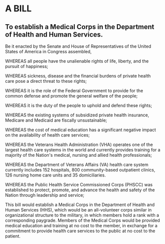 # A BILL

## To establish a Medical Corps in the Department of Health and Human Services.

Be it enacted by the Senate and House of Representatives of the United States of America in Congress assembled,

WHEREAS all people have the unalienable rights of life, liberty, and the pursuit of happiness;

WHEREAS sickness, disease and the financial burdens of private health care pose a direct threat to these rights;

WHEREAS it is the role of the Federal Government to provide for the common defense and promote the general welfare of the people;

WHEREAS it is the duty of the people to uphold and defend these rights;

WHEREAS the existing systems of subsidized private health insurance, Medicare and Medicaid are fiscally unsustainable;

WHEREAS the cost of medical education has a significant negative impact on the availability of health care services;

WHEREAS the Veterans Health Administration (VHA) operates one of the largest health care systems in the world and currently provides training for a majority of the Nation's medical, nursing and allied health professionals;

WHEREAS the Department of Veterans Affairs (VA) health care system currently includes 152 hospitals, 800 community-based outpatient clinics, 126 nursing home care units and 35 domiciliaries.

WHEREAS the Public Health Service Commissioned Corps (PHSCC) was established to protect, promote, and advance the health and safety of the Nation through leadership and service;

This bill would establish a Medical Corps in the Department of Health and Human Services (HHS), which would be an all-volunteer corps similar in organizational structure to the military, in which members hold a rank with a corresponding paygrade. Members of the Medical Corps would be provided medical education and training at no cost to the member, in exchange for a commitment to provide health care services to the public at no cost to the patient.
